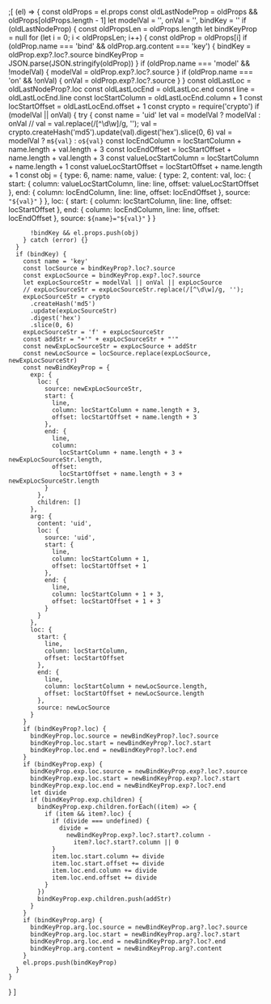 ;[
  (el) => {
    const oldProps = el.props
    const oldLastNodeProp = oldProps && oldProps[oldProps.length - 1]
    let modelVal = '',
      onVal = '',
      bindKey = ''
    if (oldLastNodeProp) {
      const oldPropsLen = oldProps.length
      let bindKeyProp = null
      for (let i = 0; i < oldPropsLen; i++) {
        const oldProp = oldProps[i]
        if (oldProp.name === 'bind' && oldProp.arg.content === 'key') {
          bindKey = oldProp.exp?.loc?.source
          bindKeyProp = JSON.parse(JSON.stringify(oldProp))
        }
        if (oldProp.name === 'model' && !modelVal) {
          modelVal = oldProp.exp?.loc?.source
        }
        if (oldProp.name === 'on' && !onVal) {
          onVal = oldProp.exp?.loc?.source
        }
      }
      const oldLastLoc = oldLastNodeProp?.loc
      const oldLastLocEnd = oldLastLoc.end
      const line = oldLastLocEnd.line
      const locStartColumn = oldLastLocEnd.column + 1
      const locStartOffset = oldLastLocEnd.offset + 1
      const crypto = require('crypto')
      if (modelVal || onVal) {
        try {
          const name = 'uid'
          let val = modelVal ? modelVal : onVal
          // val = val.replace(/[^\d\w]/g, '');
          val = crypto.createHash('md5').update(val).digest('hex').slice(0, 6)
          val = modelVal ? `m${val}` : `o${val}`
          const locEndColumn = locStartColumn + name.length + val.length + 3
          const locEndOffset = locStartOffset + name.length + val.length + 3
          const valueLocStartColumn = locStartColumn + name.length + 1
          const valueLocStartOffset = locStartOffset + name.length + 1
          const obj = {
            type: 6,
            name: name,
            value: {
              type: 2,
              content: val,
              loc: {
                start: {
                  column: valueLocStartColumn,
                  line: line,
                  offset: valueLocStartOffset
                },
                end: {
                  column: locEndColumn,
                  line: line,
                  offset: locEndOffset
                },
                source: `"${val}"`
              }
            },
            loc: {
              start: {
                column: locStartColumn,
                line: line,
                offset: locStartOffset
              },
              end: {
                column: locEndColumn,
                line: line,
                offset: locEndOffset
              },
              source: `${name}="${val}"`
            }
          }

          !bindKey && el.props.push(obj)
        } catch (error) {}
      }
      if (bindKey) {
        const name = 'key'
        const locSource = bindKeyProp?.loc?.source
        const expLocSource = bindKeyProp.exp?.loc?.source
        let expLocSourceStr = modelVal || onVal || expLocSource
        // expLocSourceStr = expLocSourceStr.replace(/[^\d\w]/g, '');
        expLocSourceStr = crypto
          .createHash('md5')
          .update(expLocSourceStr)
          .digest('hex')
          .slice(0, 6)
        expLocSourceStr = 'f' + expLocSourceStr
        const addStr = "+'" + expLocSourceStr + "'"
        const newExpLocSourceStr = expLocSource + addStr
        const newLocSource = locSource.replace(expLocSource, newExpLocSourceStr)
        const newBindKeyProp = {
          exp: {
            loc: {
              source: newExpLocSourceStr,
              start: {
                line,
                column: locStartColumn + name.length + 3,
                offset: locStartOffset + name.length + 3
              },
              end: {
                line,
                column:
                  locStartColumn + name.length + 3 + newExpLocSourceStr.length,
                offset:
                  locStartOffset + name.length + 3 + newExpLocSourceStr.length
              }
            },
            children: []
          },
          arg: {
            content: 'uid',
            loc: {
              source: 'uid',
              start: {
                line,
                column: locStartColumn + 1,
                offset: locStartOffset + 1
              },
              end: {
                line,
                column: locStartColumn + 1 + 3,
                offset: locStartOffset + 1 + 3
              }
            }
          },
          loc: {
            start: {
              line,
              column: locStartColumn,
              offset: locStartOffset
            },
            end: {
              line,
              column: locStartColumn + newLocSource.length,
              offset: locStartOffset + newLocSource.length
            },
            source: newLocSource
          }
        }
        if (bindKeyProp?.loc) {
          bindKeyProp.loc.source = newBindKeyProp?.loc?.source
          bindKeyProp.loc.start = newBindKeyProp?.loc?.start
          bindKeyProp.loc.end = newBindKeyProp?.loc?.end
        }
        if (bindKeyProp.exp) {
          bindKeyProp.exp.loc.source = newBindKeyProp.exp?.loc?.source
          bindKeyProp.exp.loc.start = newBindKeyProp.exp?.loc?.start
          bindKeyProp.exp.loc.end = newBindKeyProp.exp?.loc?.end
          let divide
          if (bindKeyProp.exp.children) {
            bindKeyProp.exp.children.forEach((item) => {
              if (item && item?.loc) {
                if (divide === undefined) {
                  divide =
                    newBindKeyProp.exp?.loc?.start?.column -
                      item?.loc?.start?.column || 0
                }
                item.loc.start.column += divide
                item.loc.start.offset += divide
                item.loc.end.column += divide
                item.loc.end.offset += divide
              }
            })
            bindKeyProp.exp.children.push(addStr)
          }
        }
        if (bindKeyProp.arg) {
          bindKeyProp.arg.loc.source = newBindKeyProp.arg?.loc?.source
          bindKeyProp.arg.loc.start = newBindKeyProp.arg?.loc?.start
          bindKeyProp.arg.loc.end = newBindKeyProp.arg?.loc?.end
          bindKeyProp.arg.content = newBindKeyProp.arg?.content
        }
        el.props.push(bindKeyProp)
      }
    }
  }
]
